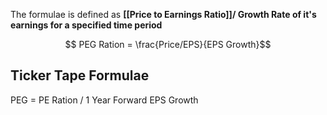 The formulae is defined as **[[Price to Earnings Ratio]]/ Growth Rate of it's earnings for a specified time period**

$$ PEG Ration = \frac{Price/EPS}{EPS Growth}$$

## Ticker Tape Formulae

PEG = PE Ration / 1 Year Forward EPS Growth